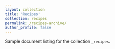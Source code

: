 ```yaml
---
layout: collection
title: 'Recipes'
collection: recipes
permalink: /recipes-archive/
author_profile: false
---
```


Sample document listing for the collection `_recipes`.
